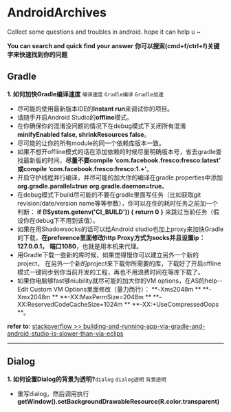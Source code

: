 # AndroidArchives
Collect some questions and troubles in android. hope it can help  u ~

**You can search and quick find your answer**
**你可以搜索(cmd+f/ctrl+f)关键字来快速找到你的问题**

## Gradle
**1. 如何加快Gradle编译速度** `编译速度` `Gradle编译` `Gradle加速`
- 尽可能的使用最新版本IDE的**Instant run**来调试你的项目。
- 请随手开启Android Studio的**offline**模式。
- 在你确保你的混淆没问题的情况下在debug模式下关闭所有混淆**minifyEnabled false, shrinkResources false**。
- 尽可能的让你的所有module的同一个依赖库版本一致。
- 如果不想开offline模式的话在添加依赖的时候尽量明确版本号，省去gradle查找最新版的时间，**尽量不要compile ‘com.facebook.fresco:fresco:latest’ 或compile ‘com.facebook.fresco:fresco:1.+’**。
- 开启守护线程并行编译，并尽可能的加大你的编译在gradle.properties中添加
**org.gradle.parallel=true**
**org.gradle.daemon=true**。
- 在debug模式下build尽可能的不要在gradle里面写任务（比如获取git revision/date/version name等等参数），你可以在你的耗时任务之前加一个判断：
**if (!System.getenv('CI_BUILD')) {**
	    **return 0**
 **}**
 来跳过当前任务（假设你在debug下不用到该值）。
- 如果在用Shadowsocks的话可以给Android studio也加上proxy来加快Gradle的下载，**在preference里面修改http Proxy方式为socks并且设置ip：127.0.0.1， 端口1080**，也就是用本机来代理。
- 用Gradle下载一些新的库时候，如果觉得慢你可以建立另外一个新的project， 在另外一个新的project来下载你所需要的库，下载好了开启offline模式一键同步到你当前开发的工程，再也不用浪费时间在等库下载了。
- 如果你电脑够fast够niubility就尽可能的加大你的VM options，在AS的help--Edit Custom VM Options里面修改（量力而行）：
 **-Xms2048m **
 **-Xmx2048m **
 **-XX:MaxPermSize=2048m **
 **-XX:ReservedCodeCacheSize=1024m **
 **-XX:+UseCompressedOops **。

**refer to**: [stackoverflow >> building-and-running-app-via-gradle-and-android-studio-is-slower-than-via-eclips](http://stackoverflow.com/questions/16775197/building-and-running-app-via-gradle-and-android-studio-is-slower-than-via-eclips/17286002#17286002)



----
## Dialog

**1. 如何设置Dialog的背景为透明?**`dialog` `dialog透明` `背景透明`  
- 重写dialog，然后调用执行**getWindow().setBackgroundDrawableResource(R.color.transparent)**
